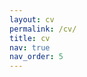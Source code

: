 ```yaml
---
layout: cv
permalink: /cv/
title: cv
nav: true
nav_order: 5
---
```

<!-- CV integrated from _data/cv.yml -->
<!-- If assets/json/resume.json exists, the cv is generated from with jsonresume -->
